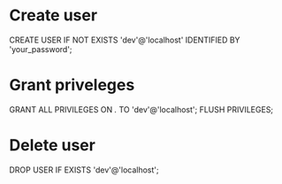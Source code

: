 # Create user
CREATE USER IF NOT EXISTS 'dev'@'localhost' IDENTIFIED BY 'your_password';

# Grant priveleges
GRANT ALL PRIVILEGES ON *.* TO 'dev'@'localhost';
FLUSH PRIVILEGES;

# Delete user
DROP USER IF EXISTS 'dev'@'localhost';

